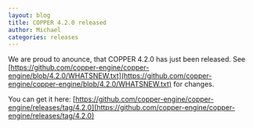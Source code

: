 ```yaml
---
layout: blog
title: COPPER 4.2.0 released
author: Michael
categories: releases
---
```


We are proud to anounce, that COPPER 4.2.0 has just been released.
See [https://github.com/copper-engine/copper-engine/blob/4.2.0/WHATSNEW.txt](https://github.com/copper-engine/copper-engine/blob/4.2.0/WHATSNEW.txt) for changes.

You can get it here:
[https://github.com/copper-engine/copper-engine/releases/tag/4.2.0](https://github.com/copper-engine/copper-engine/releases/tag/4.2.0)